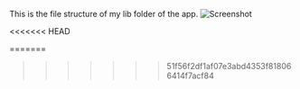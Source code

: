 This is the file structure of my lib folder of the app.
![Screenshot](assets/images/Screenshot_2024-06-06_001201.png)

<!-- ![Screenshot_20240517_221753](https://github.com/karankk-05/AssignmentsMC/assets/153803878/f91cb23d-4092-47bb-9ec8-dd5f3fec9e0f)
![Screenshot_20240517_221859](https://github.com/karankk-05/AssignmentsMC/assets/153803878/e893220c-f230-480f-8bf5-f9c060b2c766)
![Screenshot_20240517_221846](https://github.com/karankk-05/AssignmentsMC/assets/153803878/60ee67c7-b04c-440c-8871-9ed9b9cefc6e)
![Screenshot_20240517_221820](https://github.com/karankk-05/AssignmentsMC/assets/153803878/48f5c97d-c6aa-4132-acd1-b3f4b86ed7b8)
![Screenshot_20240517_221809](https://github.com/karankk-05/AssignmentsMC/assets/153803878/e3ef6582-c876-452a-81f1-325ba98a7937) -->

<!-- So these are the screenshots of the built app. I have tried to copy the UI of gmail with a different color scheme. I will be adding more pages and functionalities as required in the meantime. -->

<<<<<<< HEAD

=======

> > > > > > > 51f56f2df1af07e3abd4353f818066414f7acf84
